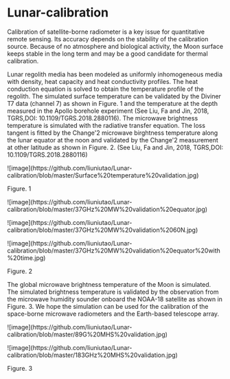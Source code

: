 # Lunar-calibration
Calibration of satellite-borne radiometer is a key issue for quantitative remote sensing. Its accuracy depends on the stability of the calibration source. Because of no atmosphere and biological activity, the Moon surface keeps stable in the long term and may be a good candidate for thermal calibration.
</p>
<p>
Lunar regolith media has been modeled as uniformly inhomogeneous media with density, heat capacity and heat conductivity profiles. The heat conduction equation is solved to obtain the temperature profile of the regolith. The simulated surface temperature can be validated by the Diviner T7 data (channel 7) as shown in Figure. 1 and the temperature at the depth measured in the Apollo borehole experiment (See Liu, Fa and Jin, 2018, TGRS,DOI: 10.1109/TGRS.2018.2880116). The microwave brightness temperature is simulated with the radiative transfer equation. The loss tangent is fitted by the Change'2 microwave birghtness temperature along the lunar equator at the noon and validated by the Change'2 measurement at other latitude as shown in Figure. 2. (See Liu, Fa and Jin, 2018, TGRS,DOI: 10.1109/TGRS.2018.2880116)
</p>
<p>
![image](https://github.com/liuniutao/Lunar-calibration/blob/master/Surface%20temperature%20validation.jpg)
</p>
<p>
Figure. 1
</p>
<p>
![image](https://github.com/liuniutao/Lunar-calibration/blob/master/37GHz%20MW%20validation%20equator.jpg)
</p>
<p>
![image](https://github.com/liuniutao/Lunar-calibration/blob/master/37GHz%20MW%20validation%2060N.jpg)
</p>
<p>
![image](https://github.com/liuniutao/Lunar-calibration/blob/master/37GHz%20MW%20validation%20equator%20with%20time.jpg)
</p>
<p>
Figure. 2
</p>
<p>
The global microwave brightness temperature of the Moon is simulated. The simulated brightness temperature is validated by the observation from the microwave humidity sounder onboard the NOAA-18 satellite as shown in Figure. 3. We hope the simulation can be used for the calibration of the space-borne microwave radiometers and the Earth-based telescope array.
</p>
<p>
![image](https://github.com/liuniutao/Lunar-calibration/blob/master/89G%20MHS%20validation.jpg)
</p>
<p>
![image](https://github.com/liuniutao/Lunar-calibration/blob/master/183GHz%20MHS%20validation.jpg)
</p>
<p>
Figure. 3
</p>
<p>
